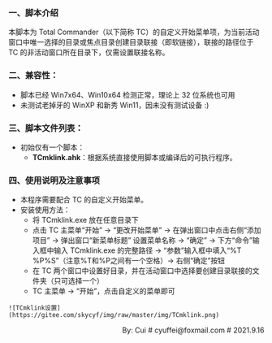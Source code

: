 ### 一、脚本介绍

本脚本为 Total Commander（以下简称 TC）的自定义开始菜单项，为当前活动窗口中唯一选择的目录或焦点目录创建目录联接（即软链接），联接的路径位于 TC 的非活动窗口所在目录下，仅需设置联接名称。

### 二、兼容性：
- 脚本已经 Win7x64、Win10x64 检测正常，理论上 32 位系统也可用
- 未测试老掉牙的 WinXP 和新秀 Win11，因未没有测试设备 :)

### 三、脚本文件列表：
+ 初始仅有一个脚本：
  - **TCmklink.ahk**：根据系统直接使用脚本或编译后的可执行程序。

### 四、使用说明及注意事项
   - 本程序需要配合 TC 的自定义开始菜单。
   - 安装使用方法：
     -  将 TCmklink.exe 放在任意目录下
     -  点击 TC 主菜单“开始” -> “更改开始菜单” -> 在弹出窗口中点击右侧“添加项目” -> 弹出窗口“新菜单标题” 设置菜单名称 -> “确定” -> 下方“命令”输入框中输入 TCmklink.exe 的完整路径 -> “参数”输入框中填入“%T %P%S”（注意%T和%P之间有一个空格）-> 右侧“确定”按钮
     -  在 TC 两个窗口中设置好目录，并在活动窗口中选择要创建目录联接的文件夹（只可选择一个）
     -  TC 主菜单 -> “开始”，点击自定义的菜单即可
     
    ![TCmklink设置](https://gitee.com/skycyf/img/raw/master/img/TCmklink.png)
<p align="right">By: Cui # cyuffei@foxmail.com # 2021.9.16</p>
